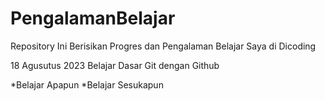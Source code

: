 # PengalamanBelajar
Repository Ini Berisikan Progres dan Pengalaman Belajar Saya di Dicoding

18 Agusutus 2023
Belajar Dasar Git dengan Github

*Belajar Apapun
*Belajar Sesukapun
